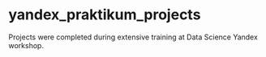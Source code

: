 # yandex_praktikum_projects
Projects were completed during extensive training at Data Science Yandex workshop. 

